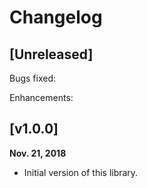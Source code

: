 # Changelog

## [Unreleased]

Bugs fixed:


Enhancements:


## [v1.0.0]
**Nov. 21, 2018**

 - Initial version of this library.
